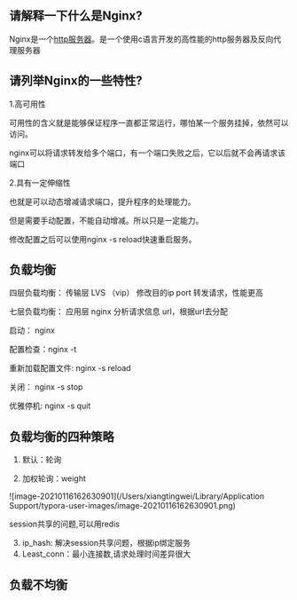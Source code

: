 ## 请解释一下什么是Nginx?

Nginx是一个[http服务器](http://baike.baidu.com/link?url=a2dLY11NbWgcCzbX1s7JDyWLOh_QFjVlC2wys--TLKbZybTCA8oEP7c-5gEDCK35jFmQHG0YFRoAVEI8M7cbFcp74nDVgz1ckZiWAuntvCF_oxMSMDlDIWEGGN-63mTb)。是一个使用c语言开发的高性能的http服务器及反向代理服务器

## 请列举Nginx的一些特性?

1.高可用性

可用性的含义就是能够保证程序一直都正常运行，哪怕某一个服务挂掉，依然可以访问。

nginx可以将请求转发给多个端口，有一个端口失败之后，它以后就不会再请求该端口

2.具有一定伸缩性

也就是可以动态增减请求端口，提升程序的处理能力。

但是需要手动配置，不能自动增减。所以只是一定能力。

修改配置之后可以使用nginx -s reload快速重启服务。



## 负载均衡

四层负载均衡： 传输层 LVS （vip） 修改目的ip port 转发请求，性能更高

七层负载均衡： 应用层 nginx 分析请求信息 url，根据url去分配



启动： nginx

配置检查：nginx -t

重新加载配置文件: nginx -s reload

关闭： nginx -s stop

优雅停机: nginx -s quit





## 负载均衡的四种策略

1. 默认：轮询

2. 加权轮询：weight

![image-20210116162630901](/Users/xiangtingwei/Library/Application Support/typora-user-images/image-20210116162630901.png)

 session共享的问题,可以用redis

3. ip_hash: 解决session共享问题，根据ip绑定服务
4. Least_conn：最小连接数,请求处理时间差异很大

## 

## 负载不均衡

